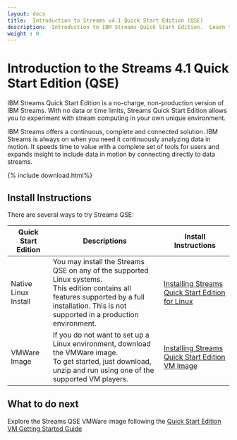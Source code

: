 ```yaml
---
layout: docs
title:  Introduction to Streams v4.1 Quick Start Edition (QSE)
description:  Introduction to IBM Streams Quick Start Edition.  Learn the different ways to get started.
weight : 0
---
```


# Introduction to the Streams 4.1 Quick Start Edition (QSE)

IBM Streams Quick Start Edition is a no-charge, non-production version of IBM Streams.  With no data or time limits, Streams Quick Start Edition allows you to experiment with stream computing in your own unique environment.  

IBM Streams offers a continuous, complete and connected solution.  IBM Streams is always on when you need it continuously analyzing data in motion.  It speeds time to value with a complete set of tools for users and expands insight to include data in motion by connecting directly to data streams.

{% include download.html%}

## Install Instructions

There are several ways to try Streams QSE:

| Quick Start Edition  | Descriptions         | Install Instructions |
| -------------------- | -------------------- | ----------------|
| Native Linux Install | You may install the Streams QSE on any of the supported Linux systems.<br>  This edition contains all features supported by a full installation.  This is not supported in a production environment. | [Installing Streams Quick Start Edition for Linux](../qse-install-linux/)
| VMWare Image         | If you do not want to set up a Linux environment, download the VMWare image.  <br>To get started, just download, unzip and run using one of the supported VM players. | [Installing Streams Quick Start Edition VM Image](../qse-install-vm/)

## What to do next

Explore the Streams QSE VMWare image following the [Quick Start Edition VM Getting Started Guide](/streamsx.documentation/docs/4.1/qse-getting-started/)
